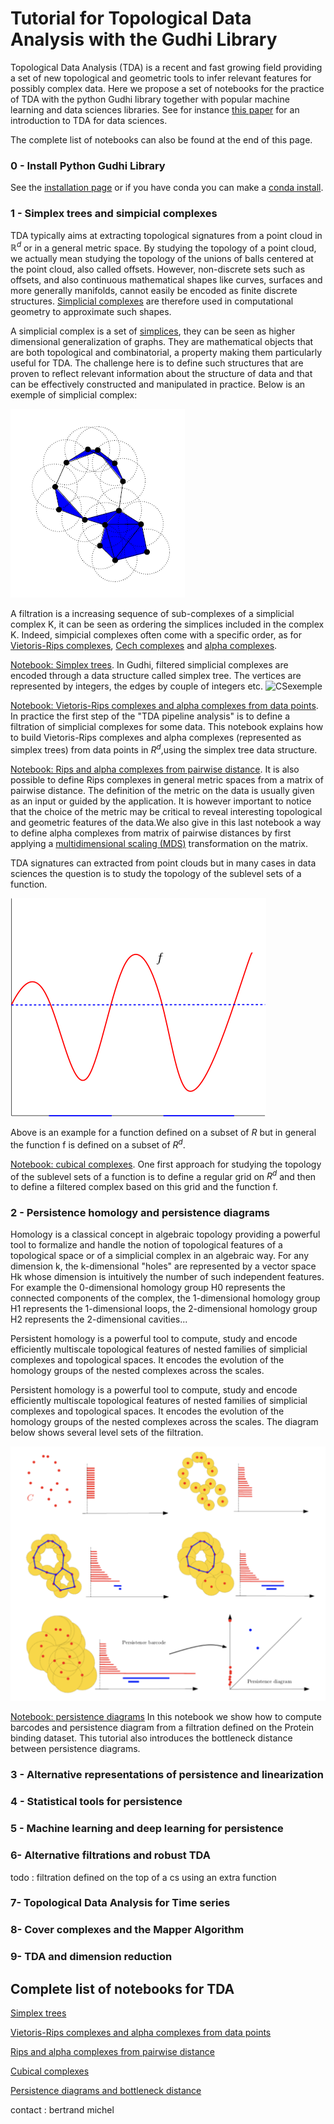 # Tutorial for Topological Data Analysis with the Gudhi Library

Topological Data Analysis (TDA) is a recent and fast growing  field providing a set of new topological and geometric tools to infer relevant features for possibly complex data. Here we propose a set of notebooks for the practice of TDA with the python Gudhi library together with popular machine learning and data sciences libraries.
See for instance [this paper](https://arxiv.org/abs/1710.04019) for an introduction to TDA for data sciences.

The complete list of notebooks can also be found at the end of this page.

### 0 - Install Python Gudhi Library  

See the [installation page](http://gudhi.gforge.inria.fr/python/latest/installation.html) or if you have conda you can make a [conda install](https://anaconda.org/conda-forge/gudhi).

### 1 - Simplex trees and simpicial complexes

TDA typically aims at extracting topological signatures from a point cloud in $\mathbb R^d$ or in a general metric space. By studying the topology of a point cloud, we actually mean studying the topology of the unions of balls centered at the point cloud, also called offsets. However, non-discrete sets such as offsets, and also continuous mathematical shapes like curves, surfaces and more generally manifolds, cannot easily be encoded as finite discrete structures. [Simplicial complexes](https://en.wikipedia.org/wiki/Simplicial_complex) are therefore used in computational geometry to approximate such shapes. 

A simplicial complex is a set of [simplices](https://en.wikipedia.org/wiki/Simplex), they can be seen as higher dimensional generalization of graphs. They are mathematical objects that are both topological and combinatorial, a property making them particularly useful for TDA. The challenge here is to define such structures that are proven to reflect relevant information about the structure of data and that can be effectively constructed and manipulated in practice. Below is an exemple of simplicial complex:

![title](Images/Pers14.PNG)
 
A filtration is a increasing sequence of sub-complexes of a simplicial complex K, it can be seen as ordering the simplices included in the complex K. Indeed, simpicial complexes often come with a specific order, as for [Vietoris-Rips complexes](https://en.wikipedia.org/wiki/Vietoris%E2%80%93Rips_complex), [Cech complexes](https://en.wikipedia.org/wiki/%C4%8Cech_complex) and [alpha complexes](https://en.wikipedia.org/wiki/Alpha_shape#Alpha_complex). 

[Notebook: Simplex trees](Tuto-GUDHI-simplex-Trees.ipynb). In Gudhi, filtered simplicial complexes are encoded through a data structure called simplex tree. The vertices are represented by integers, the edges by couple of integers etc.
![CSexemple](http://gudhi.gforge.inria.fr/python/latest/_images/Simplex_tree_representation.png)


[Notebook: Vietoris-Rips complexes and alpha complexes from data points](Tuto-GUDHI-simplicial-complexes-from-data-points.ipyn). In practice the first step of the "TDA pipeline analysis" is to define a filtration of simplicial complexes for some data. This  notebook explains how to build Vietoris-Rips complexes and alpha complexes (represented as simplex trees) from data points in $R^d$,using the simplex tree data structure.

[Notebook: Rips and alpha complexes from pairwise distance](Tuto-GUDHI-simplicial-complexes-from-distance-matrix.ipynb). It is also possible to define Rips complexes in general metric spaces from a matrix of pairwise distance. The definition of the metric on the data is usually given as an input or guided by the application. It is however important to notice that the choice of the metric may be critical to reveal interesting topological and geometric features of the data.We also give in this last notebook a way to define alpha complexes from matrix of pairwise distances by first applying a [multidimensional scaling (MDS)](https://en.wikipedia.org/wiki/Multidimensional_scaling) transformation on the matrix.


TDA signatures can extracted from point clouds but in many cases in data sciences the question is to study the topology of the sublevel sets of a function. 

![title](Images/sublevf.png)

Above is an example for a function defined on a subset of $R$ but in general the function f is defined on a subset of $R^d$. 

[Notebook: cubical complexes](Tuto-GUDHI-cubical-complexes.ipynb).  One first approach for studying the topology of the sublevel sets of a function is to define a regular grid on $R^d$ and then to define a filtered complex based on this grid and the function f.
 




### 2 - Persistence homology and persistence diagrams

Homology is a classical concept in algebraic topology providing a powerful tool to formalize and handle the notion of topological features of a topological space or of a simplicial complex in an algebraic way. For any dimension k, the k-dimensional "holes" are represented by a vector space Hk whose dimension is intuitively the number of such independent features. For example the 0-dimensional homology group H0 represents the connected components of the complex, the 1-dimensional homology group H1 represents the 1-dimensional loops, the 2-dimensional homology group H2 represents the 2-dimensional cavities...

Persistent homology is a powerful tool to compute, study and encode efficiently multiscale topological features of nested families of simplicial complexes and topological spaces. It encodes the evolution of the homology groups of the nested complexes across the scales.

Persistent homology is a powerful tool to compute, study and encode efficiently multiscale topological features of nested families of simplicial complexes and topological spaces. It encodes the evolution of the homology groups of the nested complexes across the scales. The diagram below shows several level sets of the filtration.

![title](Images/pers.png)    
    

[Notebook: persistence diagrams](Tuto-GUDHI-persistence-diagrams.ipynb) In this notebook we show how to compute barcodes and persistence diagram from a filtration defined on the Protein binding dataset. This tutorial also introduces the bottleneck distance between persistence diagrams. 


### 3 - Alternative representations of persistence and linearization


### 4 - Statistical tools for persistence


### 5 - Machine learning and deep learning for persistence


### 6- Alternative filtrations and robust TDA


todo : filtration defined on the top of a cs using an extra function


### 7- Topological Data Analysis for Time series


### 8- Cover complexes and the Mapper Algorithm 


### 9- TDA and dimension reduction



## Complete list of notebooks for TDA

[Simplex trees](Tuto-GUDHI-simplex-Trees.ipynb) 

[Vietoris-Rips complexes and alpha complexes from data points](Tuto-GUDHI-simplicial-complexes-from-data-points.ipynb)  

[Rips and alpha complexes from pairwise distance](Tuto-GUDHI-simplicial-complexes-from-distance-matrix.ipynb)

[Cubical complexes](Tuto-GUDHI-cubical-complexes.ipynb)

[Persistence diagrams and bottleneck distance](Tuto-GUDHI-persistence-diagrams.ipynb)

contact : bertrand michel 